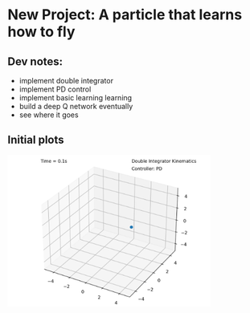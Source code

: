 # New Project: A particle that learns how to fly

## Dev notes:

- implement double integrator
- implement PD control 
- implement basic learning learning 
- build a deep Q network eventually
- see where it goes

## Initial plots


<p float="center">
  <img src="https://github.com/tjards/Q_learning_particle/blob/master/Figs/animation0.gif" width="80%" />
</p>